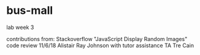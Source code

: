 # bus-mall
lab week 3

contributions from:
Stackoverflow "JavaScript Display Random Images" 
code review 11/6/18 Alistair 
Ray Johnson with tutor assistance
TA Tre Cain

